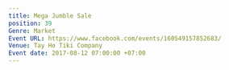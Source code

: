 ```yaml
---
title: Mega Jumble Sale
position: 39
Genre: Market
Event URL: https://www.facebook.com/events/160549157852683/
Venue: Tay Ho Tiki Company
Event date: 2017-08-12 07:00:00 +07:00
---
```



